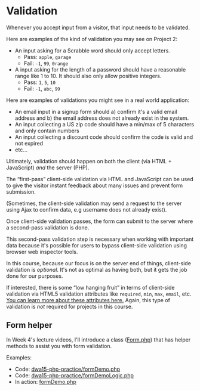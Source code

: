 # Validation

Whenever you accept input from a visitor, that input needs to be validated.

Here are examples of the kind of validation you may see on Project 2:

+ An input asking for a Scrabble word should only accept letters.
	+ Pass: `apple`, `garage`
	+ Fail: `-1`, `99`, `0range`
+ A input asking for the length of a password should have a reasonable range like 1 to 10. It should also only allow positive integers.
	+ Pass: `1`, `5`, `10`
	+ Fail: `-1`, `abc`, `99`

Here are examples of validations you might see in a real world application:

+ An email input in a signup form should a) confirm it's a valid email address and b) the email address does not already exist in the system.
+ An input collecting a US zip code should have a min/max of 5 characters and only contain numbers
+ An input collecting a discount code should confirm the code is valid and not expired
+ etc...

Ultimately, validation should happen on both the client (via HTML + JavaScript) *and* the server (PHP).

The &ldquo;first-pass&rdquo; client-side validation via HTML and JavaScript can be used to give the visitor instant feedback about many issues and prevent form submission.

(Sometimes, the client-side validation may send a request to the server using Ajax to confirm data, e.g username does not already exist).

Once client-side validation passes, the form can submit to the server where a second-pass validation is done.

This second-pass validation step is necessary when working with important data because it's possible for users to bypass client-side validation using browser web inspector tools.

In this course, because our focus is on the server end of things, client-side validation is *optional*. It's not as optimal as having both, but it gets the job done for our purposes.

If interested, there is some &ldquo;low hanging fruit&rdquo; in terms of client-side validation via HTML5 validation attributes like `required`, `min`, `max`, `email`, etc. [You can learn more about these attributes here.](https://developer.mozilla.org/en-US/docs/Learn/HTML/Forms/Data_form_validation) Again, this type of validation is *not* required for projects in this course.


## Form helper
In Week 4's lecture videos, I'll introduce a class ([Form.php](https://github.com/susanBuck/dwa15-php-practice/blob/master/Form.php)) that has helper methods to assist you with form validation.

Examples:
+ Code: [dwa15-php-practice/formDemo.php](https://github.com/susanBuck/dwa15-php-practice/blob/master/formDemo.php)
+ Code: [dwa15-php-practice/formDemoLogic.php](https://github.com/susanBuck/dwa15-php-practice/blob/master/formDemoLogic.php)
+ In action: [formDemo.php](http://php-practice.dwa15.com/formDemo.php)
